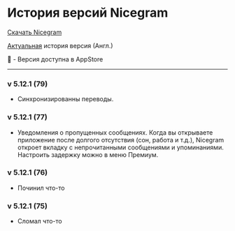 # История версий Nicegram

[Скачать Nicegram](/ru/faq/#download)

[Актуальная](/changelog) история версия (Англ.)

🍏 - Версия доступна в AppStore

---

### v 5.12.1 (79)
- Синхронизированны переводы.

### v 5.12.1 (77)
- Уведомления о пропущенных сообщениях. Когда вы открываете приложение после долгого отсутствия (сон, работа и т.д.), Nicegram откроет вкладку с непрочитанными сообщениями и упоминаниями. Настроить задержку можно в меню Премиум.

### v 5.12.1 (76)
- Починил что-то


### v 5.12.1 (75)
- Сломал что-то
